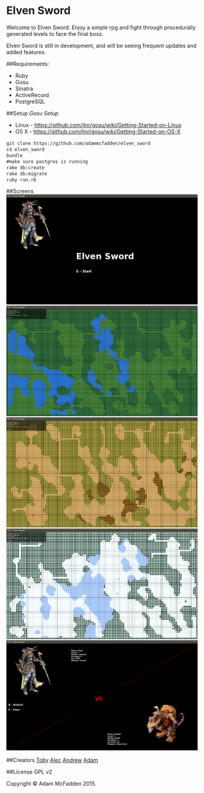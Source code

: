 # Elven Sword

Welcome to Elven Sword. Enjoy a simple rpg and fight through procedurally generated levels to face the final boss.

Elven Sword is still in development, and will be seeing frequent updates and added features.


##Requirements:
- Ruby
- Gosu
- Sinatra
- ActiveRecord
- PostgreSQL

##Setup
*Gosu Setup*
- Linux - https://github.com/jlnr/gosu/wiki/Getting-Started-on-Linux
- OS X - https://github.com/jlnr/gosu/wiki/Getting-Started-on-OS-X


```
git clone https://github.com/adammcfadden/elven_sword
cd elven_sword
bundle
#make sure postgres is running
rake db:create
rake db:migrate
ruby run.rb

```

##Screens
![Start Screen](screens/opening_scaled.png)
![Forest Map](screens/forest_map.png)
![Desert Map](screens/desert_map.png)
![Snow Map](screens/snow_map.png)
![Battle](screens/battle.png)

##Creators
[Toby](https://github.com/tobyalden)
[Alec](https://github.com/Ginkko)
[Andrew](https://github.com/ampletorque)
[Adam](https://github.com/adammcfadden)


##License
GPL v2

Copyright &copy; Adam McFadden 2015.
